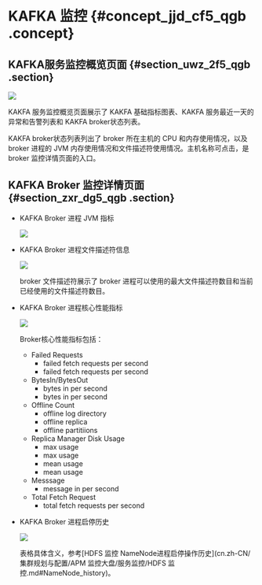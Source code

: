 # KAFKA 监控 {#concept_jjd_cf5_qgb .concept}

## KAFKA服务监控概览页面 {#section_uwz_2f5_qgb .section}

![](http://static-aliyun-doc.oss-cn-hangzhou.aliyuncs.com/assets/img/123496/155255101638688_zh-CN.png)

KAKFA 服务监控概览页面展示了 KAKFA 基础指标图表、KAKFA 服务最近一天的异常和告警列表和 KAKFA broker状态列表。

KAKFA broker状态列表列出了 broker 所在主机的 CPU 和内存使用情况，以及 broker 进程的 JVM 内存使用情况和文件描述符使用情况。主机名称可点击，是 broker 监控详情页面的入口。

## KAFKA Broker 监控详情页面 {#section_zxr_dg5_qgb .section}

-   KAFKA Broker 进程 JVM 指标

    ![](http://static-aliyun-doc.oss-cn-hangzhou.aliyuncs.com/assets/img/123496/155255101638689_zh-CN.png)

-   KAFKA Broker 进程文件描述符信息

    ![](http://static-aliyun-doc.oss-cn-hangzhou.aliyuncs.com/assets/img/123496/155255101638690_zh-CN.png)

    broker 文件描述符展示了 broker 进程可以使用的最大文件描述符数目和当前已经使用的文件描述符数目。

-   KAFKA Broker 进程核心性能指标

    ![](http://static-aliyun-doc.oss-cn-hangzhou.aliyuncs.com/assets/img/123496/155255101738691_zh-CN.png)

    Broker核心性能指标包括：

    -   Failed Requests
        -   failed fetch requests per second
        -   failed fetch requests per second
    -   BytesIn/BytesOut
        -   bytes in per second
        -   bytes in per second
    -   Offline Count
        -   offline log directory
        -   offline replica
        -   offline partitiions
    -   Replica Manager Disk Usage
        -   max usage
        -   max usage
        -   mean usage
        -   mean usage
    -   Messsage
        -   message in per second
    -   Total Fetch Request
        -   total fetch requests per second
-   KAFKA Broker 进程启停历史

    ![](http://static-aliyun-doc.oss-cn-hangzhou.aliyuncs.com/assets/img/123496/155255101738692_zh-CN.png)

    表格具体含义，参考[HDFS 监控 NameNode进程启停操作历史](cn.zh-CN/集群规划与配置/APM 监控大盘/服务监控/HDFS 监控.md#NameNode_history)。


